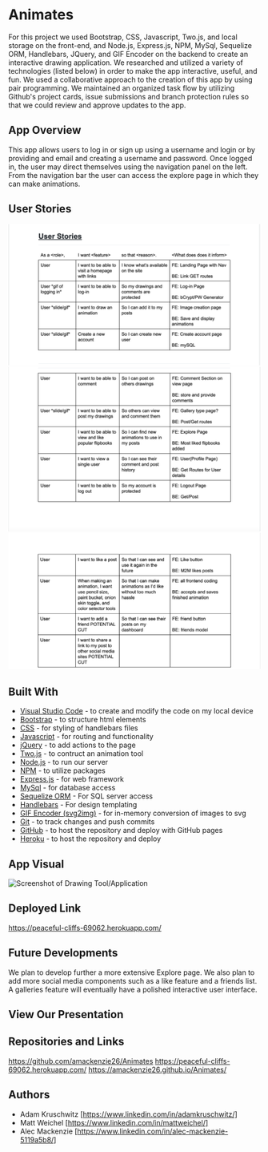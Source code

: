 # Animates

For this project we used Bootstrap, CSS, Javascript, Two.js, and local storage on the front-end, and Node.js, Express.js, NPM, MySql, Sequelize ORM, Handlebars, JQuery, and GIF Encoder on the backend to create an interactive drawing application. We researched and utilized a variety of technologies (listed below) in order to make the app interactive, useful, and fun. We used a collaborative approach to the creation of this app by using pair programming. We maintained an organized task flow by utilizing Github's project cards, issue submissions and branch protection rules so that we could review and approve updates to the app.

## App Overview

This app allows users to log in or sign up using a username and login or by providing and email and creating a username and password. Once logged in, the user may direct themselves using the navigation panel on the left. From the navigation bar the user can access the explore page in which they can make animations. 

## User Stories

<img src="/images/userstory1.png" alt="Screenshot of User Stories">  
<img src="/images/userstory2.png" alt="Screenshot of User Stories">  
<img src="/images/userstory3.png" alt="Screenshot of User Stories">  

## Built With

* [Visual Studio Code](https://code.visualstudio.com/) - to create and modify the code on my local device
* [Bootstrap](https://getbootstrap.com/) - to structure html elements
* [CSS](https://developer.mozilla.org/en-US/docs/Web/CSS) - for styling of handlebars files
* [Javascript](https://www.javascript.com/) - for routing and functionality
* [jQuery](https://jquery.com/) - to add actions to the page
* [Two.js](https://two.js.org/) - to contruct an animation tool
* [Node.js](https://nodejs.org/en/) - to run our server
* [NPM](https://www.npmjs.com/) - to utilize packages
* [Express.js](https://expressjs.com/) - for web framework
* [MySql](https://www.mysql.com/) - for database access
* [Sequelize ORM](https://sequelize.org/) - For SQL server access
* [Handlebars](https://handlebarsjs.com/) - For design templating
* [GIF Encoder (svg2img)](https://www.npmjs.com/package/svg2img) - for in-memory conversion of images to svg
* [Git](https://git-scm.com/) - to track changes and push commits
* [GitHub](github.com) - to host the repository and deploy with GitHub pages
* [Heroku](Heroku.com) - to host the repository and deploy 

## App Visual

<img src="" alt="Screenshot of Drawing Tool/Application"> 


## Deployed Link

https://peaceful-cliffs-69062.herokuapp.com/


## Future Developments

We plan to develop further a more extensive Explore page. We also plan to add more social media components such as a like feature and a friends list. A galleries feature will eventually have a polished interactive user interface. 

## View Our Presentation


## Repositories and Links

https://github.com/amackenzie26/Animates
https://peaceful-cliffs-69062.herokuapp.com/
https://amackenzie26.github.io/Animates/

## Authors

* Adam Kruschwitz [https://www.linkedin.com/in/adamkruschwitz/]
* Matt Weichel [https://www.linkedin.com/in/mattweichel/]
* Alec Mackenzie [https://www.linkedin.com/in/alec-mackenzie-5119a5b8/]
